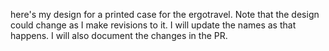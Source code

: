here's my design for a printed case for the ergotravel. Note that the design could change as I make revisions to it. I will update the names as that happens. I will also document the changes in the PR. 
